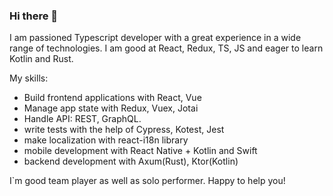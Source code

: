 ### Hi there 👋

I am passioned Typescript developer with a great experience in a wide range of technologies. I am good at React, Redux, TS, JS and eager to learn Kotlin and Rust.

My skills:
- Build frontend applications with React, Vue
- Manage app state  with Redux, Vuex, Jotai
- Handle API: REST, GraphQL.
- write tests with the help of Cypress, Kotest, Jest
- make localization with react-i18n library
- mobile development with React Native +  Kotlin and Swift
- backend development with Axum(Rust), Ktor(Kotlin)

I`m good team player as well as solo performer. Happy to help you! 
